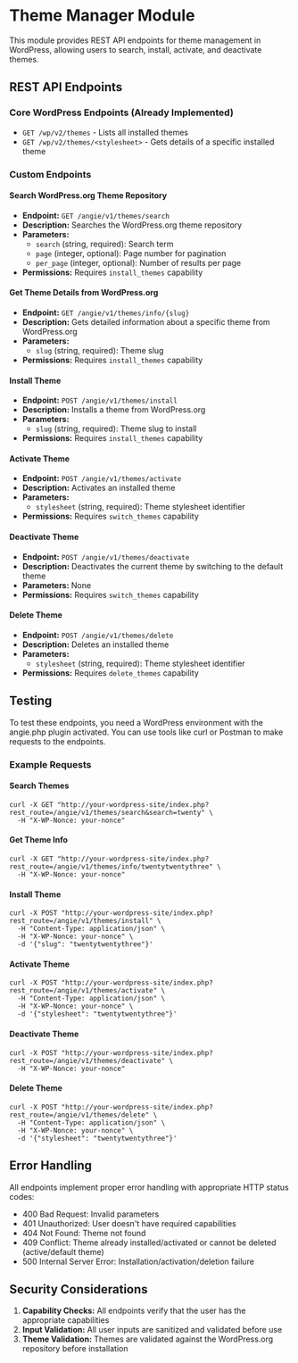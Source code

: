 # Theme Manager Module

This module provides REST API endpoints for theme management in WordPress, allowing users to search, install, activate, and deactivate themes.

## REST API Endpoints

### Core WordPress Endpoints (Already Implemented)

- `GET /wp/v2/themes` - Lists all installed themes
- `GET /wp/v2/themes/<stylesheet>` - Gets details of a specific installed theme

### Custom Endpoints

#### Search WordPress.org Theme Repository

- **Endpoint:** `GET /angie/v1/themes/search`
- **Description:** Searches the WordPress.org theme repository
- **Parameters:**
  - `search` (string, required): Search term
  - `page` (integer, optional): Page number for pagination
  - `per_page` (integer, optional): Number of results per page
- **Permissions:** Requires `install_themes` capability

#### Get Theme Details from WordPress.org

- **Endpoint:** `GET /angie/v1/themes/info/{slug}`
- **Description:** Gets detailed information about a specific theme from WordPress.org
- **Parameters:**
  - `slug` (string, required): Theme slug
- **Permissions:** Requires `install_themes` capability

#### Install Theme

- **Endpoint:** `POST /angie/v1/themes/install`
- **Description:** Installs a theme from WordPress.org
- **Parameters:**
  - `slug` (string, required): Theme slug to install
- **Permissions:** Requires `install_themes` capability

#### Activate Theme

- **Endpoint:** `POST /angie/v1/themes/activate`
- **Description:** Activates an installed theme
- **Parameters:**
  - `stylesheet` (string, required): Theme stylesheet identifier
- **Permissions:** Requires `switch_themes` capability

#### Deactivate Theme

- **Endpoint:** `POST /angie/v1/themes/deactivate`
- **Description:** Deactivates the current theme by switching to the default theme
- **Parameters:** None
- **Permissions:** Requires `switch_themes` capability

#### Delete Theme

- **Endpoint:** `POST /angie/v1/themes/delete`
- **Description:** Deletes an installed theme
- **Parameters:**
  - `stylesheet` (string, required): Theme stylesheet identifier
- **Permissions:** Requires `delete_themes` capability

## Testing

To test these endpoints, you need a WordPress environment with the angie.php plugin activated. You can use tools like curl or Postman to make requests to the endpoints.

### Example Requests

#### Search Themes
```
curl -X GET "http://your-wordpress-site/index.php?rest_route=/angie/v1/themes/search&search=twenty" \
  -H "X-WP-Nonce: your-nonce"
```

#### Get Theme Info
```
curl -X GET "http://your-wordpress-site/index.php?rest_route=/angie/v1/themes/info/twentytwentythree" \
  -H "X-WP-Nonce: your-nonce"
```

#### Install Theme
```
curl -X POST "http://your-wordpress-site/index.php?rest_route=/angie/v1/themes/install" \
  -H "Content-Type: application/json" \
  -H "X-WP-Nonce: your-nonce" \
  -d '{"slug": "twentytwentythree"}'
```

#### Activate Theme
```
curl -X POST "http://your-wordpress-site/index.php?rest_route=/angie/v1/themes/activate" \
  -H "Content-Type: application/json" \
  -H "X-WP-Nonce: your-nonce" \
  -d '{"stylesheet": "twentytwentythree"}'
```

#### Deactivate Theme
```
curl -X POST "http://your-wordpress-site/index.php?rest_route=/angie/v1/themes/deactivate" \
  -H "X-WP-Nonce: your-nonce"
```

#### Delete Theme
```
curl -X POST "http://your-wordpress-site/index.php?rest_route=/angie/v1/themes/delete" \
  -H "Content-Type: application/json" \
  -H "X-WP-Nonce: your-nonce" \
  -d '{"stylesheet": "twentytwentythree"}'
```

## Error Handling

All endpoints implement proper error handling with appropriate HTTP status codes:

- 400 Bad Request: Invalid parameters
- 401 Unauthorized: User doesn't have required capabilities
- 404 Not Found: Theme not found
- 409 Conflict: Theme already installed/activated or cannot be deleted (active/default theme)
- 500 Internal Server Error: Installation/activation/deletion failure

## Security Considerations

1. **Capability Checks:** All endpoints verify that the user has the appropriate capabilities
2. **Input Validation:** All user inputs are sanitized and validated before use
3. **Theme Validation:** Themes are validated against the WordPress.org repository before installation
